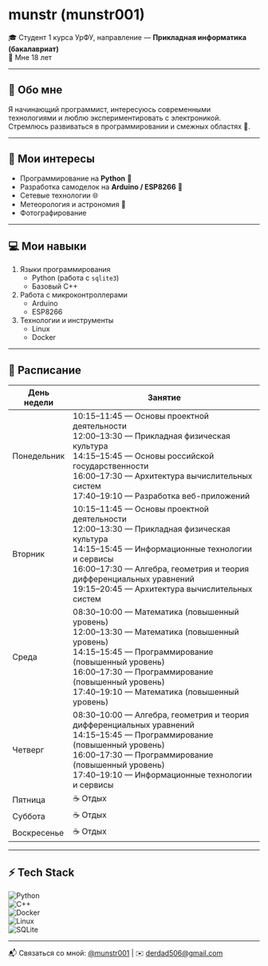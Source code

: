 # munstr (munstr001)

🎓 Студент 1 курса УрФУ, направление — **Прикладная информатика (бакалавриат)**  
📍 Мне 18 лет  

---

## 📖 Обо мне  
Я начинающий программист, интересуюсь современными технологиями и люблю экспериментировать с электроникой.  
Стремлюсь развиваться в программировании и смежных областях 🚀.  

---

## 🌱 Мои интересы  
- Программирование на **Python** 🐍  
- Разработка самоделок на **Arduino / ESP8266** 🔧  
- Сетевые технологии 🌐  
- Метеорология и астрономия 🌌
- Фотографирование   

---

## 💻 Мои навыки  
1. Языки программирования  
   - Python (работа с `sqlite3`)  
   - Базовый C++  
2. Работа с микроконтроллерами  
   - Arduino  
   - ESP8266  
3. Технологии и инструменты  
   - Linux  
   - Docker  

---

## 📅 Расписание  

| День недели | Занятие |
|-------------|---------|
| Понедельник | 10:15–11:45 — Основы проектной деятельности<br>12:00–13:30 — Прикладная физическая культура<br>14:15–15:45 — Основы российской государственности<br>16:00–17:30 — Архитектура вычислительных систем<br>17:40–19:10 — Разработка веб-приложений |
| Вторник     | 10:15–11:45 — Основы проектной деятельности<br>12:00–13:30 — Прикладная физическая культура<br>14:15–15:45 — Информационные технологии и сервисы<br>16:00–17:30 — Алгебра, геометрия и теория дифференциальных уравнений<br>19:15–20:45 — Архитектура вычислительных систем |
| Среда       | 08:30–10:00 — Математика (повышенный уровень)<br>12:00–13:30 — Математика (повышенный уровень)<br>14:15–15:45 — Программирование (повышенный уровень)<br>16:00–17:30 — Программирование (повышенный уровень)<br>17:40–19:10 — Математика (повышенный уровень) |
| Четверг     | 08:30–10:00 — Алгебра, геометрия и теория дифференциальных уравнений<br>14:15–15:45 — Программирование (повышенный уровень)<br>16:00–17:30 — Программирование (повышенный уровень)<br>17:40–19:10 — Информационные технологии и сервисы |
| Пятница     | ☕ Отдых |
| Суббота     | ☕ Отдых |
| Воскресенье | ☕ Отдых |


----

## ⚡ Tech Stack  

![Python](https://img.shields.io/badge/-Python-3776AB?style=for-the-badge&logo=python&logoColor=white)  
![C++](https://img.shields.io/badge/-C++-00599C?style=for-the-badge&logo=cplusplus&logoColor=white)  
![Docker](https://img.shields.io/badge/-Docker-2496ED?style=for-the-badge&logo=docker&logoColor=white)  
![Linux](https://img.shields.io/badge/-Linux-FCC624?style=for-the-badge&logo=linux&logoColor=black)  
![SQLite](https://img.shields.io/badge/-SQLite-003B57?style=for-the-badge&logo=sqlite&logoColor=white)  

----

📬 Связаться со мной: [@munstr001](https://t.me/munstr001) | ✉️ derdad506@gmail.com  
